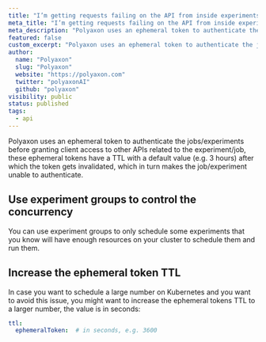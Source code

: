 ```yaml
---
title: "I’m getting requests failing on the API from inside experiments/jobs (Authentication credentials were not provided.)"
meta_title: "I’m getting requests failing on the API from inside experiments/jobs (Authentication credentials were not provided.) - FAQ"
meta_description: "Polyaxon uses an ephemeral token to authenticate the jobs/experiments before granting client access to other APIs related to the experiment/job."
featured: false
custom_excerpt: "Polyaxon uses an ephemeral token to authenticate the jobs/experiments before granting client access to other APIs related to the experiment/job."
author:
  name: "Polyaxon"
  slug: "Polyaxon"
  website: "https://polyaxon.com"
  twitter: "polyaxonAI"
  github: "polyaxon"
visibility: public
status: published
tags:
  - api
---
```


Polyaxon uses an ephemeral token to authenticate the jobs/experiments before granting client access to other APIs related to the experiment/job,
these ephemeral tokens have a TTL with a default value (e.g. 3 hours) after which the token gets invalidated, which in turn makes the job/experiment unable to authenticate.

## Use experiment groups to control the concurrency

You can use experiment groups to only schedule some experiments that you know will have enough resources on your cluster to schedule them and run them.

## Increase the ephemeral token TTL

In case you want to schedule a large number on Kubernetes and you want to avoid this issue, you might want to increase the ephemeral tokens TTL to a larger number,
the value is in seconds:

```yaml
ttl:
  ephemeralToken:  # in seconds, e.g. 3600
```
